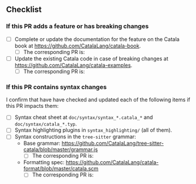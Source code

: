 

## Checklist

### If this PR adds a feature or has breaking changes

* [ ] Complete or update the documentation for the feature on the Catala book at https://github.com/CatalaLang/catala-book.
  * [ ] The corresponding PR is: 
* [ ] Update the existing Catala code in case of breaking changes at https://github.com/CatalaLang/catala-examples.
  * [ ] The corresponding PR is: 

### If this PR contains syntax changes
I confirm that have have checked and updated each of the following items if this PR impacts them:

* [ ] Syntax cheat sheet at `doc/syntax/syntax_*.catala_*` and `doc/syntax/catala_*.typ`.
* [ ] Syntax highlighting plugins in `syntax_highlighting/` (all of them).
* [ ] Syntax constructions in the `tree-sitter` grammar:
  - Base grammar: https://github.com/CatalaLang/tree-sitter-catala/blob/master/grammar.js
    - [ ] The corresponding PR is: 
  - Formatting spec: https://github.com/CatalaLang/catala-format/blob/master/catala.scm
    - [ ] The corresponding PR is: 
